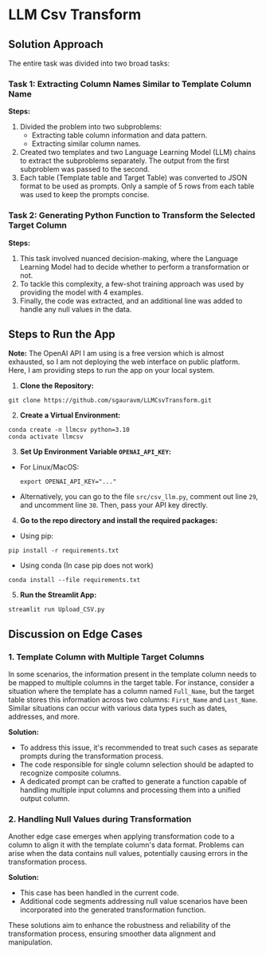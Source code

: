 # LLM Csv Transform

## Solution Approach

The entire task was divided into two broad tasks:

### Task 1: Extracting Column Names Similar to Template Column Name

**Steps:**
1. Divided the problem into two subproblems: 
    - Extracting table column information and data pattern.
    - Extracting similar column names.
2. Created two templates and two Language Learning Model (LLM) chains to extract the subproblems separately. The output from the first subproblem was passed to the second.
3. Each table (Template table and Target Table) was converted to JSON format to be used as prompts. Only a sample of 5 rows from each table was used to keep the prompts concise.

### Task 2: Generating Python Function to Transform the Selected Target Column

**Steps:**
1. This task involved nuanced decision-making, where the Language Learning Model had to decide whether to perform a transformation or not.
2. To tackle this complexity, a few-shot training approach was used by providing the model with 4 examples.
3. Finally, the code was extracted, and an additional line was added to handle any null values in the data.



## Steps to Run the App

**Note:** The OpenAI API I am using is a free version which is almost exhausted, so I am not deploying the web interface on public platform. Here, I am providing steps to run the app on your local system.

1. **Clone the Repository:**

```
git clone https://github.com/sgauravm/LLMCsvTransform.git
```

2. **Create a Virtual Environment:**

```
conda create -n llmcsv python=3.10
conda activate llmcsv
```

3. **Set Up Environment Variable `OPENAI_API_KEY`:**
- For Linux/MacOS:
  ```
  export OPENAI_API_KEY="..."
  ```
- Alternatively, you can go to the file `src/csv_llm.py`, comment out line `29`, and uncomment line `30`. Then, pass your API key directly.

4. **Go to the repo directory and install the required packages:**
- Using pip:
```
pip install -r requirements.txt
```
- Using conda (In case pip does not work)
```
conda install --file requirements.txt
```

5. **Run the Streamlit App:**
```
streamlit run Upload_CSV.py
```



## Discussion on Edge Cases

### 1. Template Column with Multiple Target Columns

In some scenarios, the information present in the template column needs to be mapped to multiple columns in the target table. For instance, consider a situation where the template has a column named `Full_Name`, but the target table stores this information across two columns: `First_Name` and `Last_Name`. Similar situations can occur with various data types such as dates, addresses, and more.

**Solution:**
- To address this issue, it's recommended to treat such cases as separate prompts during the transformation process.
- The code responsible for single column selection should be adapted to recognize composite columns.
- A dedicated prompt can be crafted to generate a function capable of handling multiple input columns and processing them into a unified output column.

### 2. Handling Null Values during Transformation

Another edge case emerges when applying transformation code to a column to align it with the template column's data format. Problems can arise when the data contains null values, potentially causing errors in the transformation process.

**Solution:**
- This case has been handled in the current code.
- Additional code segments addressing null value scenarios have been incorporated into the generated transformation function.

These solutions aim to enhance the robustness and reliability of the transformation process, ensuring smoother data alignment and manipulation.



